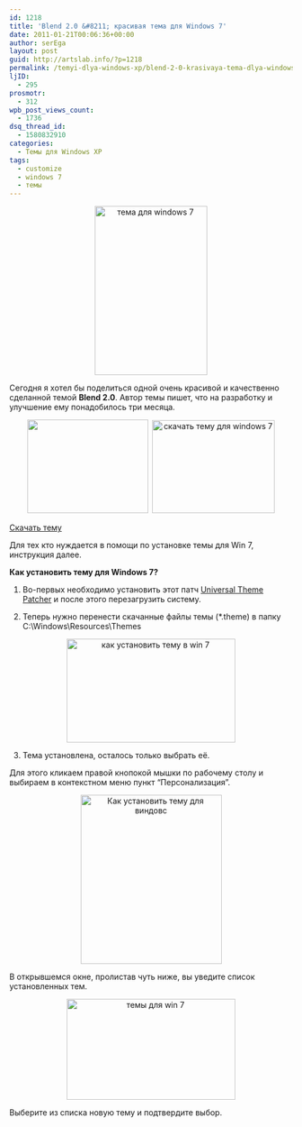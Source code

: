 ```yaml
---
id: 1218
title: 'Blend 2.0 &#8211; красивая тема для Windows 7'
date: 2011-01-21T00:06:36+00:00
author: serEga
layout: post
guid: http://artslab.info/?p=1218
permalink: /temyi-dlya-windows-xp/blend-2-0-krasivaya-tema-dlya-windows-7/
ljID:
  - 295
prosmotr:
  - 312
wpb_post_views_count:
  - 1736
dsq_thread_id:
  - 1580832910
categories:
  - Темы для Windows XP
tags:
  - customize
  - windows 7
  - темы
---
```

<center>
  <a href="http://googledrive.com/host/0B9lHVSSSdxdxd0hjdUdmRzY3Tjg/blend_2_0_for_windows_7_by_zainadeel-d364ccx.jpg"><img src="http://googledrive.com/host/0B9lHVSSSdxdxd0hjdUdmRzY3Tjg/blend_2_0_for_windows_7_by_zainadeel-d364ccx-200x300.jpg" alt="тема для windows 7" title="blend_2_0_for_windows_7_by_zainadeel-d364ccx" width="200" height="300" class="alignnone size-medium wp-image-1219" /></a>
</center>

Сегодня я хотел бы поделиться одной очень красивой и качественно сделанной темой **Blend 2.0**. Автор темы пишет, что на разработку и улучшение ему понадобилось три месяца.

<center>
  <a href="http://googledrive.com/host/0B9lHVSSSdxdxd0hjdUdmRzY3Tjg/blend1.jpg"><img src="http://googledrive.com/host/0B9lHVSSSdxdxd0hjdUdmRzY3Tjg/blend1.jpg" alt="" title="blend1" width="215" height="166" class="alignnone size-full wp-image-1220" /></a>&nbsp; <a href="http://googledrive.com/host/0B9lHVSSSdxdxd0hjdUdmRzY3Tjg/blend2.jpg"><img src="http://googledrive.com/host/0B9lHVSSSdxdxd0hjdUdmRzY3Tjg/blend2.jpg" alt="скачать тему для windows 7" title="blend2" width="218" height="165" class="alignnone size-full wp-image-1221" /></a>
</center>

[Скачать тему](http://zainadeel.deviantart.com/art/Blend-2-0-for-Windows-7-191678865)

Для тех кто нуждается в помощи по установке темы для Win 7, инструкция далее.

<!--more-->



**Как установить тему для Windows 7?**

1. Во-первых необходимо установить этот патч [Universal Theme Patcher](http://deepxw.blogspot.com/2008/11/universal-theme-patcher.html) и после этого перезагрузить систему.

2. Теперь нужно перенести скачанные файлы темы (*.theme) в папку C:\Windows\Resources\Themes

<center>
  <a href="http://googledrive.com/host/0B9lHVSSSdxdxd0hjdUdmRzY3Tjg/ustanovka_tem_dlya_win7.jpg"><img src="http://googledrive.com/host/0B9lHVSSSdxdxd0hjdUdmRzY3Tjg/ustanovka_tem_dlya_win7-300x184.jpg" alt="как установить тему в win 7" title="ustanovka_tem_dlya_win7" width="300" height="184" class="alignnone size-medium wp-image-1227" srcset="http://googledrive.com/host/0B9lHVSSSdxdxd0hjdUdmRzY3Tjg/ustanovka_tem_dlya_win7-300x184.jpg 300w, http://googledrive.com/host/0B9lHVSSSdxdxd0hjdUdmRzY3Tjg/ustanovka_tem_dlya_win7.jpg 780w" sizes="(max-width: 300px) 100vw, 300px" /></a>
</center>

3. Тема установлена, осталось только выбрать её.

Для этого кликаем правой кнопокой мышки по рабочему столу и выбираем в контекстном меню пункт &#8220;Персонализация&#8221;.



<center>
  <a href="http://googledrive.com/host/0B9lHVSSSdxdxd0hjdUdmRzY3Tjg/ustanovka_tem_win_7.png"><img src="http://googledrive.com/host/0B9lHVSSSdxdxd0hjdUdmRzY3Tjg/ustanovka_tem_win_7-251x300.png" alt="Как установить тему для виндовс" title="ustanovka_tem_win_7" width="251" height="300" class="alignnone size-medium wp-image-1228" srcset="http://googledrive.com/host/0B9lHVSSSdxdxd0hjdUdmRzY3Tjg/ustanovka_tem_win_7-251x300.png 251w, http://googledrive.com/host/0B9lHVSSSdxdxd0hjdUdmRzY3Tjg/ustanovka_tem_win_7.png 289w" sizes="(max-width: 251px) 100vw, 251px" /></a>
</center>



В открывшемся окне, пролистав чуть ниже, вы уведите список установленных тем.

<center>
  <a href="http://googledrive.com/host/0B9lHVSSSdxdxd0hjdUdmRzY3Tjg/ustanovka_tem_dlya_win7_2.jpg"><img src="http://googledrive.com/host/0B9lHVSSSdxdxd0hjdUdmRzY3Tjg/ustanovka_tem_dlya_win7_2-300x179.jpg" alt="темы для win 7" title="ustanovka_tem_dlya_win7_2" width="300" height="179" class="alignnone size-medium wp-image-1229" srcset="http://googledrive.com/host/0B9lHVSSSdxdxd0hjdUdmRzY3Tjg/ustanovka_tem_dlya_win7_2-300x179.jpg 300w, http://googledrive.com/host/0B9lHVSSSdxdxd0hjdUdmRzY3Tjg/ustanovka_tem_dlya_win7_2-1024x613.jpg 1024w, http://googledrive.com/host/0B9lHVSSSdxdxd0hjdUdmRzY3Tjg/ustanovka_tem_dlya_win7_2.jpg 1044w" sizes="(max-width: 300px) 100vw, 300px" /></a>
</center>

Выберите из списка новую тему и подтвердите выбор.